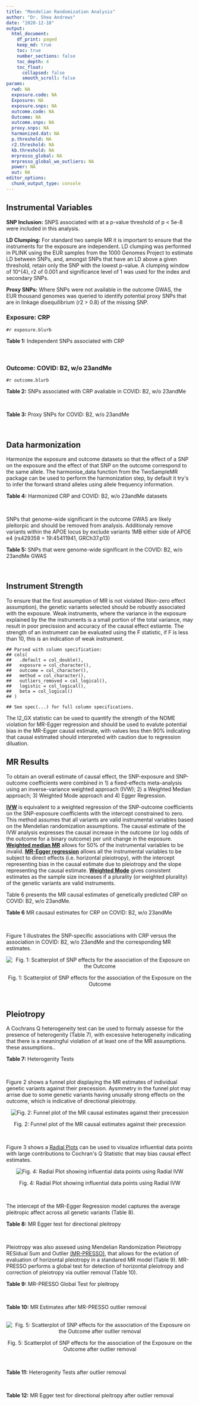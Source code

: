 ```yaml
---
title: "Mendelian Randomization Analysis"
author: "Dr. Shea Andrews"
date: "2020-12-18"
output:
  html_document:
    df_print: paged
    keep_md: true
    toc: true
    number_sections: false
    toc_depth: 4
    toc_float:
      collapsed: false
      smooth_scroll: false
params:
  rwd: NA
  exposure.code: NA
  Exposure: NA
  exposure.snps: NA
  outcome.code: NA
  Outcome: NA
  outcome.snps: NA
  proxy.snps: NA
  harmonized.dat: NA
  p.threshold: NA
  r2.threshold: NA
  kb.threshold: NA
  mrpresso_global: NA
  mrpresso_global_wo_outliers: NA
  power: NA
  out: NA
editor_options:
  chunk_output_type: console
---
```







## Instrumental Variables
**SNP Inclusion:** SNPS associated with at a p-value threshold of p < 5e-8 were included in this analysis.
<br>

**LD Clumping:** For standard two sample MR it is important to ensure that the instruments for the exposure are independent. LD clumping was performed in PLINK using the EUR samples from the 1000 Genomes Project to estimate LD between SNPs, and, amongst SNPs that have an LD above a given threshold, retain only the SNP with the lowest p-value. A clumping window of 10^{4}, r2 of 0.001 and significance level of 1 was used for the index and secondary SNPs.
<br>

**Proxy SNPs:** Where SNPs were not available in the outcome GWAS, the EUR thousand genomes was queried to identify potential proxy SNPs that are in linkage disequilibrium (r2 > 0.8) of the missing SNP.
<br>

### Exposure: CRP
`#r exposure.blurb`
<br>

**Table 1:** Independent SNPs associated with CRP
<div data-pagedtable="false">
  <script data-pagedtable-source type="application/json">
{"columns":[{"label":["SNP"],"name":[1],"type":["chr"],"align":["left"]},{"label":["CHROM"],"name":[2],"type":["dbl"],"align":["right"]},{"label":["POS"],"name":[3],"type":["dbl"],"align":["right"]},{"label":["REF"],"name":[4],"type":["chr"],"align":["left"]},{"label":["ALT"],"name":[5],"type":["chr"],"align":["left"]},{"label":["AF"],"name":[6],"type":["dbl"],"align":["right"]},{"label":["BETA"],"name":[7],"type":["dbl"],"align":["right"]},{"label":["SE"],"name":[8],"type":["dbl"],"align":["right"]},{"label":["Z"],"name":[9],"type":["dbl"],"align":["right"]},{"label":["P"],"name":[10],"type":["dbl"],"align":["right"]},{"label":["N"],"name":[11],"type":["dbl"],"align":["right"]},{"label":["TRAIT"],"name":[12],"type":["chr"],"align":["left"]}],"data":[{"1":"rs75460349","2":"1","3":"27180088","4":"A","5":"C","6":"0.0261343","7":"-0.0865","8":"0.0139","9":"-6.223020","10":"4.876703e-10","11":"204402","12":"crp"},{"1":"rs4660293","2":"1","3":"40028180","4":"A","5":"G","6":"0.2534420","7":"0.0375","8":"0.0049","9":"7.653060","10":"1.962504e-14","11":"204402","12":"crp"},{"1":"rs13375019","2":"1","3":"66123136","4":"G","5":"C","6":"0.4093060","7":"-0.1037","8":"0.0042","9":"-24.690476","10":"1.353580e-134","11":"204402","12":"crp"},{"1":"rs469773","2":"1","3":"91530259","4":"C","5":"T","6":"0.1543770","7":"-0.0339","8":"0.0051","9":"-6.647059","10":"2.990076e-11","11":"204402","12":"crp"},{"1":"rs2228145","2":"1","3":"154426970","4":"A","5":"C","6":"0.3575370","7":"-0.0899","8":"0.0042","9":"-21.404800","10":"1.206354e-101","11":"204402","12":"crp"},{"1":"rs144970957","2":"1","3":"159514964","4":"T","5":"C","6":"0.0457184","7":"-0.1609","8":"0.0146","9":"-11.020500","10":"3.042016e-28","11":"204402","12":"crp"},{"1":"rs148692790","2":"1","3":"159574640","4":"C","5":"T","6":"0.0266594","7":"0.1346","8":"0.0169","9":"7.964497","10":"1.658972e-15","11":"204402","12":"crp"},{"1":"rs139779660","2":"1","3":"159579230","4":"C","5":"T","6":"0.0115370","7":"0.1275","8":"0.0140","9":"9.107143","10":"8.457998e-20","11":"204402","12":"crp"},{"1":"rs2592887","2":"1","3":"159652939","4":"C","5":"T","6":"0.4187020","7":"-0.1578","8":"0.0042","9":"-37.571429","10":"0.000000e+00","11":"204402","12":"crp"},{"1":"rs67090117","2":"1","3":"247602308","4":"T","5":"G","6":"0.6217170","7":"0.0427","8":"0.0042","9":"10.166700","10":"2.793037e-24","11":"204402","12":"crp"},{"1":"rs62105327","2":"2","3":"639060","4":"T","5":"A","6":"0.8291700","7":"0.0320","8":"0.0054","9":"5.925926","10":"3.105426e-09","11":"204402","12":"crp"},{"1":"rs1260326","2":"2","3":"27730940","4":"T","5":"C","6":"0.6136610","7":"-0.0692","8":"0.0042","9":"-16.476200","10":"5.440692e-61","11":"204402","12":"crp"},{"1":"rs1115282","2":"2","3":"102890970","4":"T","5":"C","6":"0.5109330","7":"-0.0245","8":"0.0041","9":"-5.975610","10":"2.292311e-09","11":"204402","12":"crp"},{"1":"rs6734238","2":"2","3":"113841030","4":"A","5":"G","6":"0.3210010","7":"0.0457","8":"0.0041","9":"11.146300","10":"7.461138e-29","11":"204402","12":"crp"},{"1":"rs10049413","2":"3","3":"49892896","4":"A","5":"G","6":"0.3288520","7":"0.0282","8":"0.0045","9":"6.266670","10":"3.688586e-10","11":"204402","12":"crp"},{"1":"rs7356034","2":"3","3":"170732599","4":"G","5":"A","6":"0.2784630","7":"0.0268","8":"0.0045","9":"5.955556","10":"2.591898e-09","11":"204402","12":"crp"},{"1":"rs34471628","2":"5","3":"172196752","4":"A","5":"G","6":"0.0240942","7":"0.0774","8":"0.0117","9":"6.615380","10":"3.705869e-11","11":"204402","12":"crp"},{"1":"rs3763312","2":"6","3":"32376348","4":"G","5":"A","6":"0.1771850","7":"0.0386","8":"0.0066","9":"5.848485","10":"4.960708e-09","11":"204402","12":"crp"},{"1":"rs1490384","2":"6","3":"126851160","4":"C","5":"T","6":"0.4587440","7":"-0.0260","8":"0.0041","9":"-6.341463","10":"2.275928e-10","11":"204402","12":"crp"},{"1":"rs13241897","2":"7","3":"22745351","4":"A","5":"G","6":"0.4708140","7":"-0.0312","8":"0.0042","9":"-7.428570","10":"1.097768e-13","11":"204402","12":"crp"},{"1":"rs12673996","2":"7","3":"22833400","4":"C","5":"T","6":"0.2511770","7":"-0.0284","8":"0.0050","9":"-5.680000","10":"1.346947e-08","11":"204402","12":"crp"},{"1":"rs7797566","2":"7","3":"72896395","4":"A","5":"C","6":"0.1324860","7":"-0.0499","8":"0.0064","9":"-7.796880","10":"6.345904e-15","11":"204402","12":"crp"},{"1":"rs7012637","2":"8","3":"9173209","4":"G","5":"A","6":"0.4572100","7":"0.0542","8":"0.0043","9":"12.604651","10":"1.990513e-36","11":"204402","12":"crp"},{"1":"rs6987444","2":"8","3":"117076315","4":"G","5":"A","6":"0.6202620","7":"0.0343","8":"0.0042","9":"8.166667","10":"3.170273e-16","11":"204402","12":"crp"},{"1":"rs10956251","2":"8","3":"126513330","4":"C","5":"T","6":"0.1465770","7":"0.0382","8":"0.0064","9":"5.968750","10":"2.390781e-09","11":"204402","12":"crp"},{"1":"rs505922","2":"9","3":"136149229","4":"T","5":"C","6":"0.4012730","7":"0.0263","8":"0.0043","9":"6.116280","10":"9.578553e-10","11":"204402","12":"crp"},{"1":"rs10832027","2":"11","3":"13357183","4":"G","5":"A","6":"0.6097210","7":"0.0273","8":"0.0043","9":"6.348837","10":"2.169485e-10","11":"204402","12":"crp"},{"1":"rs4752829","2":"11","3":"47396654","4":"G","5":"A","6":"0.2721820","7":"-0.0264","8":"0.0046","9":"-5.739130","10":"9.516391e-09","11":"204402","12":"crp"},{"1":"rs1582763","2":"11","3":"60021948","4":"G","5":"A","6":"0.3276300","7":"-0.0264","8":"0.0043","9":"-6.139535","10":"8.276345e-10","11":"204402","12":"crp"},{"1":"rs12813389","2":"12","3":"95913562","4":"A","5":"T","6":"0.5117350","7":"0.0329","8":"0.0041","9":"8.024390","10":"1.020315e-15","11":"204402","12":"crp"},{"1":"rs7135240","2":"12","3":"103535020","4":"G","5":"A","6":"0.5102260","7":"-0.0253","8":"0.0041","9":"-6.170732","10":"6.797468e-10","11":"204402","12":"crp"},{"1":"rs2393794","2":"12","3":"121378976","4":"T","5":"C","6":"0.1782090","7":"0.0339","8":"0.0057","9":"5.947370","10":"2.724876e-09","11":"204402","12":"crp"},{"1":"rs7979478","2":"12","3":"121420263","4":"A","5":"G","6":"0.6017260","7":"0.1478","8":"0.0042","9":"35.190500","10":"2.796532e-271","11":"204402","12":"crp"},{"1":"rs2239222","2":"14","3":"73011885","4":"A","5":"G","6":"0.3782210","7":"0.0379","8":"0.0044","9":"8.613640","10":"7.077895e-18","11":"204402","12":"crp"},{"1":"rs112635299","2":"14","3":"94838142","4":"G","5":"T","6":"0.0163517","7":"-0.1066","8":"0.0168","9":"-6.345238","10":"2.220817e-10","11":"204402","12":"crp"},{"1":"rs1189402","2":"15","3":"53728154","4":"A","5":"G","6":"0.3472780","7":"-0.0250","8":"0.0042","9":"-5.952380","10":"2.642694e-09","11":"204402","12":"crp"},{"1":"rs340005","2":"15","3":"60878030","4":"G","5":"A","6":"0.6597020","7":"0.0363","8":"0.0043","9":"8.441860","10":"3.123261e-17","11":"204402","12":"crp"},{"1":"rs116971887","2":"16","3":"51170026","4":"G","5":"T","6":"0.0297533","7":"-0.1128","8":"0.0122","9":"-9.245902","10":"2.332656e-20","11":"204402","12":"crp"},{"1":"rs2110840","2":"16","3":"51410819","4":"C","5":"A","6":"0.1966620","7":"-0.0586","8":"0.0075","9":"-7.813333","10":"5.569505e-15","11":"204402","12":"crp"},{"1":"rs8047395","2":"16","3":"53798523","4":"G","5":"A","6":"0.5509680","7":"0.0258","8":"0.0042","9":"6.142857","10":"8.105017e-10","11":"204402","12":"crp"},{"1":"rs1292056","2":"17","3":"57959047","4":"C","5":"T","6":"0.4335060","7":"-0.0229","8":"0.0042","9":"-5.452381","10":"4.969984e-08","11":"204402","12":"crp"},{"1":"rs2384955","2":"17","3":"72695167","4":"T","5":"C","6":"0.8041580","7":"0.0384","8":"0.0059","9":"6.508470","10":"7.591775e-11","11":"204402","12":"crp"},{"1":"rs2542160","2":"18","3":"12789246","4":"G","5":"C","6":"0.3637020","7":"0.0264","8":"0.0044","9":"6.000000","10":"1.973175e-09","11":"204402","12":"crp"},{"1":"rs2972558","2":"19","3":"45356141","4":"C","5":"T","6":"0.6940570","7":"-0.0392","8":"0.0050","9":"-7.840000","10":"4.505464e-15","11":"204402","12":"crp"},{"1":"rs429358","2":"19","3":"45411941","4":"T","5":"C","6":"0.1318100","7":"-0.2467","8":"0.0064","9":"-38.546900","10":"0.000000e+00","11":"204402","12":"crp"},{"1":"rs1800961","2":"20","3":"43042364","4":"C","5":"T","6":"0.0270712","7":"-0.0990","8":"0.0125","9":"-7.920000","10":"2.375106e-15","11":"204402","12":"crp"},{"1":"rs4817984","2":"21","3":"40465066","4":"C","5":"A","6":"0.2919560","7":"-0.0391","8":"0.0047","9":"-8.319149","10":"8.859716e-17","11":"204402","12":"crp"},{"1":"rs4821816","2":"22","3":"39113134","4":"G","5":"A","6":"0.3241180","7":"-0.0276","8":"0.0044","9":"-6.272727","10":"3.547780e-10","11":"204402","12":"crp"}],"options":{"columns":{"min":{},"max":[10]},"rows":{"min":[10],"max":[10]},"pages":{}}}
  </script>
</div>
<br>

### Outcome: COVID: B2, w/o 23andMe
`#r outcome.blurb`
<br>

**Table 2:** SNPs associated with CRP avaliable in COVID: B2, w/o 23andMe
<div data-pagedtable="false">
  <script data-pagedtable-source type="application/json">
{"columns":[{"label":["SNP"],"name":[1],"type":["chr"],"align":["left"]},{"label":["CHROM"],"name":[2],"type":["dbl"],"align":["right"]},{"label":["POS"],"name":[3],"type":["dbl"],"align":["right"]},{"label":["REF"],"name":[4],"type":["chr"],"align":["left"]},{"label":["ALT"],"name":[5],"type":["chr"],"align":["left"]},{"label":["AF"],"name":[6],"type":["dbl"],"align":["right"]},{"label":["BETA"],"name":[7],"type":["dbl"],"align":["right"]},{"label":["SE"],"name":[8],"type":["dbl"],"align":["right"]},{"label":["Z"],"name":[9],"type":["dbl"],"align":["right"]},{"label":["P"],"name":[10],"type":["dbl"],"align":["right"]},{"label":["N"],"name":[11],"type":["dbl"],"align":["right"]},{"label":["TRAIT"],"name":[12],"type":["chr"],"align":["left"]}],"data":[{"1":"rs75460349","2":"1","3":"27180088","4":"A","5":"C","6":"0.03261","7":"0.1102400","8":"0.077131","9":"1.42925672","10":"1.529e-01","11":"633470","12":"COVID:_hospitalized_vs._population__eur_w/o_23andMe"},{"1":"rs4660293","2":"1","3":"40028180","4":"A","5":"G","6":"0.23210","7":"0.0721150","8":"0.026755","9":"2.69538404","10":"7.032e-03","11":"908494","12":"COVID:_hospitalized_vs._population__eur_w/o_23andMe"},{"1":"rs13375019","2":"1","3":"66123136","4":"G","5":"C","6":"0.40120","7":"0.0455010","8":"0.029506","9":"1.54209313","10":"1.230e-01","11":"895820","12":"COVID:_hospitalized_vs._population__eur_w/o_23andMe"},{"1":"rs469773","2":"1","3":"91530259","4":"C","5":"T","6":"0.21090","7":"-0.0682310","8":"0.029362","9":"-2.32378585","10":"2.014e-02","11":"907881","12":"COVID:_hospitalized_vs._population__eur_w/o_23andMe"},{"1":"rs2228145","2":"1","3":"154426970","4":"A","5":"C","6":"0.36850","7":"-0.0687340","8":"0.023769","9":"-2.89174976","10":"3.831e-03","11":"634083","12":"COVID:_hospitalized_vs._population__eur_w/o_23andMe"},{"1":"rs144970957","2":"1","3":"159514964","4":"T","5":"C","6":"0.02748","7":"0.0537310","8":"0.097754","9":"0.54965526","10":"5.826e-01","11":"897825","12":"COVID:_hospitalized_vs._population__eur_w/o_23andMe"},{"1":"rs148692790","2":"1","3":"159574640","4":"C","5":"T","6":"0.02969","7":"0.0743460","8":"0.092328","9":"0.80523785","10":"4.207e-01","11":"895820","12":"COVID:_hospitalized_vs._population__eur_w/o_23andMe"},{"1":"rs139779660","2":"1","3":"159579230","4":"C","5":"T","6":"0.02691","7":"0.0197780","8":"0.100760","9":"0.19628821","10":"8.444e-01","11":"895207","12":"COVID:_hospitalized_vs._population__eur_w/o_23andMe"},{"1":"rs2592887","2":"1","3":"159652939","4":"C","5":"T","6":"0.40350","7":"0.0168240","8":"0.030101","9":"0.55891831","10":"5.762e-01","11":"895822","12":"COVID:_hospitalized_vs._population__eur_w/o_23andMe"},{"1":"rs67090117","2":"1","3":"247602308","4":"T","5":"G","6":"0.52380","7":"0.0024858","8":"0.033770","9":"0.07360971","10":"9.413e-01","11":"653880","12":"COVID:_hospitalized_vs._population__eur_w/o_23andMe"},{"1":"rs62105327","2":"2","3":"639060","4":"T","5":"A","6":"0.83180","7":"-0.0321330","8":"0.037676","9":"-0.85287716","10":"3.937e-01","11":"895820","12":"COVID:_hospitalized_vs._population__eur_w/o_23andMe"},{"1":"rs1260326","2":"2","3":"27730940","4":"T","5":"C","6":"0.63210","7":"0.0202460","8":"0.023473","9":"0.86252290","10":"3.884e-01","11":"907881","12":"COVID:_hospitalized_vs._population__eur_w/o_23andMe"},{"1":"rs1115282","2":"2","3":"102890970","4":"T","5":"C","6":"0.47360","7":"-0.0077915","8":"0.029868","9":"-0.26086447","10":"7.942e-01","11":"895209","12":"COVID:_hospitalized_vs._population__eur_w/o_23andMe"},{"1":"rs6734238","2":"2","3":"113841030","4":"A","5":"G","6":"0.39490","7":"0.0165120","8":"0.023340","9":"0.70745501","10":"4.793e-01","11":"908494","12":"COVID:_hospitalized_vs._population__eur_w/o_23andMe"},{"1":"rs10049413","2":"3","3":"49892896","4":"A","5":"G","6":"0.32750","7":"-0.0261740","8":"0.031230","9":"-0.83810439","10":"4.020e-01","11":"385316","12":"COVID:_hospitalized_vs._population__eur_w/o_23andMe"},{"1":"rs7356034","2":"3","3":"170732599","4":"G","5":"A","6":"0.27180","7":"0.0192460","8":"0.025106","9":"0.76658966","10":"4.433e-01","11":"908494","12":"COVID:_hospitalized_vs._population__eur_w/o_23andMe"},{"1":"rs34471628","2":"5","3":"172196752","4":"A","5":"G","6":"0.04298","7":"0.0099318","8":"0.062510","9":"0.15888338","10":"8.738e-01","11":"908494","12":"COVID:_hospitalized_vs._population__eur_w/o_23andMe"},{"1":"rs3763312","2":"6","3":"32376348","4":"G","5":"A","6":"0.21230","7":"0.0171460","8":"0.028739","9":"0.59661088","10":"5.508e-01","11":"908494","12":"COVID:_hospitalized_vs._population__eur_w/o_23andMe"},{"1":"rs1490384","2":"6","3":"126851160","4":"C","5":"T","6":"0.49250","7":"-0.0110960","8":"0.023048","9":"-0.48143006","10":"6.302e-01","11":"908494","12":"COVID:_hospitalized_vs._population__eur_w/o_23andMe"},{"1":"rs13241897","2":"7","3":"22745351","4":"A","5":"G","6":"0.48230","7":"0.0372380","8":"0.027717","9":"1.34350759","10":"1.791e-01","11":"898438","12":"COVID:_hospitalized_vs._population__eur_w/o_23andMe"},{"1":"rs12673996","2":"7","3":"22833400","4":"C","5":"T","6":"0.22760","7":"0.0248210","8":"0.032809","9":"0.75653022","10":"4.493e-01","11":"898438","12":"COVID:_hospitalized_vs._population__eur_w/o_23andMe"},{"1":"rs7797566","2":"7","3":"72896395","4":"A","5":"C","6":"0.12250","7":"-0.0539510","8":"0.043331","9":"-1.24509012","10":"2.131e-01","11":"898438","12":"COVID:_hospitalized_vs._population__eur_w/o_23andMe"},{"1":"rs7012637","2":"8","3":"9173209","4":"G","5":"A","6":"0.47400","7":"0.0605760","8":"0.029696","9":"2.03987069","10":"4.136e-02","11":"895822","12":"COVID:_hospitalized_vs._population__eur_w/o_23andMe"},{"1":"rs6987444","2":"8","3":"117076315","4":"G","5":"A","6":"0.60820","7":"0.0028896","8":"0.024694","9":"0.11701628","10":"9.068e-01","11":"908494","12":"COVID:_hospitalized_vs._population__eur_w/o_23andMe"},{"1":"rs10956251","2":"8","3":"126513330","4":"C","5":"T","6":"0.15050","7":"0.0062526","8":"0.043425","9":"0.14398618","10":"8.855e-01","11":"895822","12":"COVID:_hospitalized_vs._population__eur_w/o_23andMe"},{"1":"rs505922","2":"9","3":"136149229","4":"T","5":"C","6":"0.33330","7":"0.1395800","8":"0.024085","9":"5.79531000","10":"6.821e-09","11":"908494","12":"COVID:_hospitalized_vs._population__eur_w/o_23andMe"},{"1":"rs10832027","2":"11","3":"13357183","4":"G","5":"A","6":"0.65520","7":"-0.0124760","8":"0.024935","9":"-0.50034089","10":"6.168e-01","11":"908494","12":"COVID:_hospitalized_vs._population__eur_w/o_23andMe"},{"1":"rs4752829","2":"11","3":"47396654","4":"G","5":"A","6":"0.31770","7":"0.0065775","8":"0.025861","9":"0.25434051","10":"7.992e-01","11":"908494","12":"COVID:_hospitalized_vs._population__eur_w/o_23andMe"},{"1":"rs1582763","2":"11","3":"60021948","4":"G","5":"A","6":"0.36780","7":"0.0373630","8":"0.023784","9":"1.57093004","10":"1.162e-01","11":"908494","12":"COVID:_hospitalized_vs._population__eur_w/o_23andMe"},{"1":"rs12813389","2":"12","3":"95913562","4":"A","5":"T","6":"0.55510","7":"-0.0148660","8":"0.023377","9":"-0.63592420","10":"5.248e-01","11":"669783","12":"COVID:_hospitalized_vs._population__eur_w/o_23andMe"},{"1":"rs7135240","2":"12","3":"103535020","4":"G","5":"A","6":"0.53460","7":"0.0351220","8":"0.027995","9":"1.25458118","10":"2.096e-01","11":"624027","12":"COVID:_hospitalized_vs._population__eur_w/o_23andMe"},{"1":"rs2393794","2":"12","3":"121378976","4":"T","5":"C","6":"0.16790","7":"-0.0475940","8":"0.036148","9":"-1.31664269","10":"1.880e-01","11":"898438","12":"COVID:_hospitalized_vs._population__eur_w/o_23andMe"},{"1":"rs7979478","2":"12","3":"121420263","4":"A","5":"G","6":"0.59970","7":"-0.0245510","8":"0.028338","9":"-0.86636319","10":"3.863e-01","11":"624027","12":"COVID:_hospitalized_vs._population__eur_w/o_23andMe"},{"1":"rs2239222","2":"14","3":"73011885","4":"A","5":"G","6":"0.35020","7":"0.0204670","8":"0.030250","9":"0.67659504","10":"4.987e-01","11":"895822","12":"COVID:_hospitalized_vs._population__eur_w/o_23andMe"},{"1":"rs112635299","2":"14","3":"94838142","4":"G","5":"T","6":"0.01799","7":"-0.1119200","8":"0.096695","9":"-1.15745385","10":"2.471e-01","11":"904066","12":"COVID:_hospitalized_vs._population__eur_w/o_23andMe"},{"1":"rs1189402","2":"15","3":"53728154","4":"A","5":"G","6":"0.39710","7":"-0.0402780","8":"0.030108","9":"-1.33778398","10":"1.810e-01","11":"895822","12":"COVID:_hospitalized_vs._population__eur_w/o_23andMe"},{"1":"rs340005","2":"15","3":"60878030","4":"G","5":"A","6":"0.65910","7":"0.0161430","8":"0.024856","9":"0.64946089","10":"5.160e-01","11":"905878","12":"COVID:_hospitalized_vs._population__eur_w/o_23andMe"},{"1":"rs116971887","2":"16","3":"51170026","4":"G","5":"T","6":"0.04590","7":"-0.0329250","8":"0.062955","9":"-0.52299261","10":"6.010e-01","11":"898438","12":"COVID:_hospitalized_vs._population__eur_w/o_23andMe"},{"1":"rs2110840","2":"16","3":"51410819","4":"C","5":"A","6":"0.20300","7":"0.0056121","8":"0.044600","9":"0.12583184","10":"8.999e-01","11":"895209","12":"COVID:_hospitalized_vs._population__eur_w/o_23andMe"},{"1":"rs8047395","2":"16","3":"53798523","4":"G","5":"A","6":"0.50410","7":"0.0067953","8":"0.023136","9":"0.29371110","10":"7.690e-01","11":"908494","12":"COVID:_hospitalized_vs._population__eur_w/o_23andMe"},{"1":"rs1292056","2":"17","3":"57959047","4":"C","5":"T","6":"0.43580","7":"-0.0093122","8":"0.029557","9":"-0.31505904","10":"7.527e-01","11":"621409","12":"COVID:_hospitalized_vs._population__eur_w/o_23andMe"},{"1":"rs2384955","2":"17","3":"72695167","4":"T","5":"C","6":"0.81610","7":"0.0190210","8":"0.039428","9":"0.48242366","10":"6.295e-01","11":"898438","12":"COVID:_hospitalized_vs._population__eur_w/o_23andMe"},{"1":"rs2542160","2":"18","3":"12789246","4":"G","5":"C","6":"0.36670","7":"0.0307500","8":"0.023973","9":"1.28269303","10":"1.996e-01","11":"908494","12":"COVID:_hospitalized_vs._population__eur_w/o_23andMe"},{"1":"rs2972558","2":"19","3":"45356141","4":"C","5":"T","6":"0.69840","7":"0.0307580","8":"0.032349","9":"0.95081765","10":"3.417e-01","11":"895822","12":"COVID:_hospitalized_vs._population__eur_w/o_23andMe"},{"1":"rs429358","2":"19","3":"45411941","4":"T","5":"C","6":"0.16760","7":"0.0453620","8":"0.034272","9":"1.32358777","10":"1.856e-01","11":"634083","12":"COVID:_hospitalized_vs._population__eur_w/o_23andMe"},{"1":"rs1800961","2":"20","3":"43042364","4":"C","5":"T","6":"0.04259","7":"-0.0642990","8":"0.068816","9":"-0.93436120","10":"3.501e-01","11":"908494","12":"COVID:_hospitalized_vs._population__eur_w/o_23andMe"},{"1":"rs4817984","2":"21","3":"40465066","4":"C","5":"A","6":"0.27710","7":"-0.0181690","8":"0.031080","9":"-0.58458816","10":"5.588e-01","11":"624027","12":"COVID:_hospitalized_vs._population__eur_w/o_23andMe"},{"1":"rs4821816","2":"22","3":"39113134","4":"G","5":"A","6":"0.31530","7":"-0.0820390","8":"0.030348","9":"-2.70327534","10":"6.866e-03","11":"898438","12":"COVID:_hospitalized_vs._population__eur_w/o_23andMe"}],"options":{"columns":{"min":{},"max":[10]},"rows":{"min":[10],"max":[10]},"pages":{}}}
  </script>
</div>
<br>

**Table 3:** Proxy SNPs for COVID: B2, w/o 23andMe
<div data-pagedtable="false">
  <script data-pagedtable-source type="application/json">
{"columns":[{"label":["proxy.outcome"],"name":[1],"type":["lgl"],"align":["right"]},{"label":["target_snp"],"name":[2],"type":["lgl"],"align":["right"]},{"label":["proxy_snp"],"name":[3],"type":["lgl"],"align":["right"]},{"label":["ld.r2"],"name":[4],"type":["lgl"],"align":["right"]},{"label":["Dprime"],"name":[5],"type":["lgl"],"align":["right"]},{"label":["ref.proxy"],"name":[6],"type":["lgl"],"align":["right"]},{"label":["alt.proxy"],"name":[7],"type":["lgl"],"align":["right"]},{"label":["CHROM"],"name":[8],"type":["lgl"],"align":["right"]},{"label":["POS"],"name":[9],"type":["lgl"],"align":["right"]},{"label":["ALT.proxy"],"name":[10],"type":["lgl"],"align":["right"]},{"label":["REF.proxy"],"name":[11],"type":["lgl"],"align":["right"]},{"label":["AF"],"name":[12],"type":["lgl"],"align":["right"]},{"label":["BETA"],"name":[13],"type":["lgl"],"align":["right"]},{"label":["SE"],"name":[14],"type":["lgl"],"align":["right"]},{"label":["P"],"name":[15],"type":["lgl"],"align":["right"]},{"label":["N"],"name":[16],"type":["lgl"],"align":["right"]},{"label":["ref"],"name":[17],"type":["lgl"],"align":["right"]},{"label":["alt"],"name":[18],"type":["lgl"],"align":["right"]},{"label":["ALT"],"name":[19],"type":["lgl"],"align":["right"]},{"label":["REF"],"name":[20],"type":["lgl"],"align":["right"]},{"label":["PHASE"],"name":[21],"type":["lgl"],"align":["right"]}],"data":[{"1":"NA","2":"NA","3":"NA","4":"NA","5":"NA","6":"NA","7":"NA","8":"NA","9":"NA","10":"NA","11":"NA","12":"NA","13":"NA","14":"NA","15":"NA","16":"NA","17":"NA","18":"NA","19":"NA","20":"NA","21":"NA"}],"options":{"columns":{"min":{},"max":[10]},"rows":{"min":[10],"max":[10]},"pages":{}}}
  </script>
</div>
<br>

## Data harmonization
Harmonize the exposure and outcome datasets so that the effect of a SNP on the exposure and the effect of that SNP on the outcome correspond to the same allele. The harmonise_data function from the TwoSampleMR package can be used to perform the harmonization step, by default it try's to infer the forward strand alleles using allele frequency information.
<br>

**Table 4:** Harmonized CRP and COVID: B2, w/o 23andMe datasets
<div data-pagedtable="false">
  <script data-pagedtable-source type="application/json">
{"columns":[{"label":["SNP"],"name":[1],"type":["chr"],"align":["left"]},{"label":["effect_allele.exposure"],"name":[2],"type":["chr"],"align":["left"]},{"label":["other_allele.exposure"],"name":[3],"type":["chr"],"align":["left"]},{"label":["effect_allele.outcome"],"name":[4],"type":["chr"],"align":["left"]},{"label":["other_allele.outcome"],"name":[5],"type":["chr"],"align":["left"]},{"label":["beta.exposure"],"name":[6],"type":["dbl"],"align":["right"]},{"label":["beta.outcome"],"name":[7],"type":["dbl"],"align":["right"]},{"label":["eaf.exposure"],"name":[8],"type":["dbl"],"align":["right"]},{"label":["eaf.outcome"],"name":[9],"type":["dbl"],"align":["right"]},{"label":["remove"],"name":[10],"type":["lgl"],"align":["right"]},{"label":["palindromic"],"name":[11],"type":["lgl"],"align":["right"]},{"label":["ambiguous"],"name":[12],"type":["lgl"],"align":["right"]},{"label":["id.outcome"],"name":[13],"type":["chr"],"align":["left"]},{"label":["chr.outcome"],"name":[14],"type":["dbl"],"align":["right"]},{"label":["pos.outcome"],"name":[15],"type":["dbl"],"align":["right"]},{"label":["se.outcome"],"name":[16],"type":["dbl"],"align":["right"]},{"label":["z.outcome"],"name":[17],"type":["dbl"],"align":["right"]},{"label":["pval.outcome"],"name":[18],"type":["dbl"],"align":["right"]},{"label":["samplesize.outcome"],"name":[19],"type":["dbl"],"align":["right"]},{"label":["outcome"],"name":[20],"type":["chr"],"align":["left"]},{"label":["mr_keep.outcome"],"name":[21],"type":["lgl"],"align":["right"]},{"label":["pval_origin.outcome"],"name":[22],"type":["chr"],"align":["left"]},{"label":["chr.exposure"],"name":[23],"type":["dbl"],"align":["right"]},{"label":["pos.exposure"],"name":[24],"type":["dbl"],"align":["right"]},{"label":["se.exposure"],"name":[25],"type":["dbl"],"align":["right"]},{"label":["z.exposure"],"name":[26],"type":["dbl"],"align":["right"]},{"label":["pval.exposure"],"name":[27],"type":["dbl"],"align":["right"]},{"label":["samplesize.exposure"],"name":[28],"type":["dbl"],"align":["right"]},{"label":["exposure"],"name":[29],"type":["chr"],"align":["left"]},{"label":["mr_keep.exposure"],"name":[30],"type":["lgl"],"align":["right"]},{"label":["pval_origin.exposure"],"name":[31],"type":["chr"],"align":["left"]},{"label":["id.exposure"],"name":[32],"type":["chr"],"align":["left"]},{"label":["action"],"name":[33],"type":["dbl"],"align":["right"]},{"label":["mr_keep"],"name":[34],"type":["lgl"],"align":["right"]},{"label":["pt"],"name":[35],"type":["dbl"],"align":["right"]},{"label":["pleitropy_keep"],"name":[36],"type":["lgl"],"align":["right"]},{"label":["mrpresso_RSSobs"],"name":[37],"type":["dbl"],"align":["right"]},{"label":["mrpresso_pval"],"name":[38],"type":["chr"],"align":["left"]},{"label":["mrpresso_keep"],"name":[39],"type":["lgl"],"align":["right"]}],"data":[{"1":"rs10049413","2":"G","3":"A","4":"G","5":"A","6":"0.0282","7":"-0.0261740","8":"0.3288520","9":"0.32750","10":"FALSE","11":"FALSE","12":"FALSE","13":"EXAlrF","14":"3","15":"49892896","16":"0.031230","17":"-0.83810439","18":"4.020e-01","19":"385316","20":"covidhgi2020anaB2v4eur","21":"TRUE","22":"reported","23":"3","24":"49892896","25":"0.0045","26":"6.266670","27":"3.688586e-10","28":"204402","29":"Ligthart2018crp","30":"TRUE","31":"reported","32":"pnzqhT","33":"2","34":"TRUE","35":"5e-08","36":"TRUE","37":"7.616567e-04","38":"1","39":"TRUE"},{"1":"rs10832027","2":"A","3":"G","4":"A","5":"G","6":"0.0273","7":"-0.0124760","8":"0.6097210","9":"0.65520","10":"FALSE","11":"FALSE","12":"FALSE","13":"EXAlrF","14":"11","15":"13357183","16":"0.024935","17":"-0.50034089","18":"6.168e-01","19":"908494","20":"covidhgi2020anaB2v4eur","21":"TRUE","22":"reported","23":"11","24":"13357183","25":"0.0043","26":"6.348837","27":"2.169485e-10","28":"204402","29":"Ligthart2018crp","30":"TRUE","31":"reported","32":"pnzqhT","33":"2","34":"TRUE","35":"5e-08","36":"TRUE","37":"1.912400e-04","38":"1","39":"TRUE"},{"1":"rs10956251","2":"T","3":"C","4":"T","5":"C","6":"0.0382","7":"0.0062526","8":"0.1465770","9":"0.15050","10":"FALSE","11":"FALSE","12":"FALSE","13":"EXAlrF","14":"8","15":"126513330","16":"0.043425","17":"0.14398618","18":"8.855e-01","19":"895822","20":"covidhgi2020anaB2v4eur","21":"TRUE","22":"reported","23":"8","24":"126513330","25":"0.0064","26":"5.968750","27":"2.390781e-09","28":"204402","29":"Ligthart2018crp","30":"TRUE","31":"reported","32":"pnzqhT","33":"2","34":"TRUE","35":"5e-08","36":"TRUE","37":"2.017071e-05","38":"1","39":"TRUE"},{"1":"rs1115282","2":"C","3":"T","4":"C","5":"T","6":"-0.0245","7":"-0.0077915","8":"0.5109330","9":"0.47360","10":"FALSE","11":"FALSE","12":"FALSE","13":"EXAlrF","14":"2","15":"102890970","16":"0.029868","17":"-0.26086447","18":"7.942e-01","19":"895209","20":"covidhgi2020anaB2v4eur","21":"TRUE","22":"reported","23":"2","24":"102890970","25":"0.0041","26":"-5.975610","27":"2.292311e-09","28":"204402","29":"Ligthart2018crp","30":"TRUE","31":"reported","32":"pnzqhT","33":"2","34":"TRUE","35":"5e-08","36":"TRUE","37":"4.452841e-05","38":"1","39":"TRUE"},{"1":"rs112635299","2":"T","3":"G","4":"T","5":"G","6":"-0.1066","7":"-0.1119200","8":"0.0163517","9":"0.01799","10":"FALSE","11":"FALSE","12":"FALSE","13":"EXAlrF","14":"14","15":"94838142","16":"0.096695","17":"-1.15745385","18":"2.471e-01","19":"904066","20":"covidhgi2020anaB2v4eur","21":"TRUE","22":"reported","23":"14","24":"94838142","25":"0.0168","26":"-6.345238","27":"2.220817e-10","28":"204402","29":"Ligthart2018crp","30":"TRUE","31":"reported","32":"pnzqhT","33":"2","34":"TRUE","35":"5e-08","36":"TRUE","37":"1.157833e-02","38":"1","39":"TRUE"},{"1":"rs116971887","2":"T","3":"G","4":"T","5":"G","6":"-0.1128","7":"-0.0329250","8":"0.0297533","9":"0.04590","10":"FALSE","11":"FALSE","12":"FALSE","13":"EXAlrF","14":"16","15":"51170026","16":"0.062955","17":"-0.52299261","18":"6.010e-01","19":"898438","20":"covidhgi2020anaB2v4eur","21":"TRUE","22":"reported","23":"16","24":"51170026","25":"0.0122","26":"-9.245902","27":"2.332656e-20","28":"204402","29":"Ligthart2018crp","30":"TRUE","31":"reported","32":"pnzqhT","33":"2","34":"TRUE","35":"5e-08","36":"TRUE","37":"7.906736e-04","38":"1","39":"TRUE"},{"1":"rs1189402","2":"G","3":"A","4":"G","5":"A","6":"-0.0250","7":"-0.0402780","8":"0.3472780","9":"0.39710","10":"FALSE","11":"FALSE","12":"FALSE","13":"EXAlrF","14":"15","15":"53728154","16":"0.030108","17":"-1.33778398","18":"1.810e-01","19":"895822","20":"covidhgi2020anaB2v4eur","21":"TRUE","22":"reported","23":"15","24":"53728154","25":"0.0042","26":"-5.952380","27":"2.642694e-09","28":"204402","29":"Ligthart2018crp","30":"TRUE","31":"reported","32":"pnzqhT","33":"2","34":"TRUE","35":"5e-08","36":"TRUE","37":"1.540379e-03","38":"1","39":"TRUE"},{"1":"rs1260326","2":"C","3":"T","4":"C","5":"T","6":"-0.0692","7":"0.0202460","8":"0.6136610","9":"0.63210","10":"FALSE","11":"FALSE","12":"FALSE","13":"EXAlrF","14":"2","15":"27730940","16":"0.023473","17":"0.86252290","18":"3.884e-01","19":"907881","20":"covidhgi2020anaB2v4eur","21":"TRUE","22":"reported","23":"2","24":"27730940","25":"0.0042","26":"-16.476200","27":"5.440692e-61","28":"204402","29":"Ligthart2018crp","30":"TRUE","31":"reported","32":"pnzqhT","33":"2","34":"TRUE","35":"5e-08","36":"TRUE","37":"6.012554e-04","38":"1","39":"TRUE"},{"1":"rs12673996","2":"T","3":"C","4":"T","5":"C","6":"-0.0284","7":"0.0248210","8":"0.2511770","9":"0.22760","10":"FALSE","11":"FALSE","12":"FALSE","13":"EXAlrF","14":"7","15":"22833400","16":"0.032809","17":"0.75653022","18":"4.493e-01","19":"898438","20":"covidhgi2020anaB2v4eur","21":"TRUE","22":"reported","23":"7","24":"22833400","25":"0.0050","26":"-5.680000","27":"1.346947e-08","28":"204402","29":"Ligthart2018crp","30":"TRUE","31":"reported","32":"pnzqhT","33":"2","34":"TRUE","35":"5e-08","36":"TRUE","37":"6.885591e-04","38":"1","39":"TRUE"},{"1":"rs12813389","2":"T","3":"A","4":"T","5":"A","6":"0.0329","7":"-0.0148660","8":"0.5117350","9":"0.55510","10":"FALSE","11":"TRUE","12":"TRUE","13":"EXAlrF","14":"12","15":"95913562","16":"0.023377","17":"-0.63592420","18":"5.248e-01","19":"669783","20":"covidhgi2020anaB2v4eur","21":"TRUE","22":"reported","23":"12","24":"95913562","25":"0.0041","26":"8.024390","27":"1.020315e-15","28":"204402","29":"Ligthart2018crp","30":"TRUE","31":"reported","32":"pnzqhT","33":"2","34":"FALSE","35":"5e-08","36":"TRUE","37":"NA","38":"NA","39":"NA"},{"1":"rs1292056","2":"T","3":"C","4":"T","5":"C","6":"-0.0229","7":"-0.0093122","8":"0.4335060","9":"0.43580","10":"FALSE","11":"FALSE","12":"FALSE","13":"EXAlrF","14":"17","15":"57959047","16":"0.029557","17":"-0.31505904","18":"7.527e-01","19":"621409","20":"covidhgi2020anaB2v4eur","21":"TRUE","22":"reported","23":"17","24":"57959047","25":"0.0042","26":"-5.452381","27":"4.969984e-08","28":"204402","29":"Ligthart2018crp","30":"TRUE","31":"reported","32":"pnzqhT","33":"2","34":"TRUE","35":"5e-08","36":"TRUE","37":"6.840119e-05","38":"1","39":"TRUE"},{"1":"rs13241897","2":"G","3":"A","4":"G","5":"A","6":"-0.0312","7":"0.0372380","8":"0.4708140","9":"0.48230","10":"FALSE","11":"FALSE","12":"FALSE","13":"EXAlrF","14":"7","15":"22745351","16":"0.027717","17":"1.34350759","18":"1.791e-01","19":"898438","20":"covidhgi2020anaB2v4eur","21":"TRUE","22":"reported","23":"7","24":"22745351","25":"0.0042","26":"-7.428570","27":"1.097768e-13","28":"204402","29":"Ligthart2018crp","30":"TRUE","31":"reported","32":"pnzqhT","33":"2","34":"TRUE","35":"5e-08","36":"TRUE","37":"1.515882e-03","38":"1","39":"TRUE"},{"1":"rs13375019","2":"C","3":"G","4":"C","5":"G","6":"-0.1037","7":"0.0455010","8":"0.4093060","9":"0.40120","10":"FALSE","11":"TRUE","12":"FALSE","13":"EXAlrF","14":"1","15":"66123136","16":"0.029506","17":"1.54209313","18":"1.230e-01","19":"895820","20":"covidhgi2020anaB2v4eur","21":"TRUE","22":"reported","23":"1","24":"66123136","25":"0.0042","26":"-24.690476","27":"1.353580e-134","28":"204402","29":"Ligthart2018crp","30":"TRUE","31":"reported","32":"pnzqhT","33":"2","34":"TRUE","35":"5e-08","36":"TRUE","37":"2.872875e-03","38":"1","39":"TRUE"},{"1":"rs139779660","2":"T","3":"C","4":"T","5":"C","6":"0.1275","7":"0.0197780","8":"0.0115370","9":"0.02691","10":"FALSE","11":"FALSE","12":"FALSE","13":"EXAlrF","14":"1","15":"159579230","16":"0.100760","17":"0.19628821","18":"8.444e-01","19":"895207","20":"covidhgi2020anaB2v4eur","21":"TRUE","22":"reported","23":"1","24":"159579230","25":"0.0140","26":"9.107143","27":"8.457998e-20","28":"204402","29":"Ligthart2018crp","30":"TRUE","31":"reported","32":"pnzqhT","33":"2","34":"TRUE","35":"5e-08","36":"TRUE","37":"1.946573e-04","38":"1","39":"TRUE"},{"1":"rs144970957","2":"C","3":"T","4":"C","5":"T","6":"-0.1609","7":"0.0537310","8":"0.0457184","9":"0.02748","10":"FALSE","11":"FALSE","12":"FALSE","13":"EXAlrF","14":"1","15":"159514964","16":"0.097754","17":"0.54965526","18":"5.826e-01","19":"897825","20":"covidhgi2020anaB2v4eur","21":"TRUE","22":"reported","23":"1","24":"159514964","25":"0.0146","26":"-11.020500","27":"3.042016e-28","28":"204402","29":"Ligthart2018crp","30":"TRUE","31":"reported","32":"pnzqhT","33":"2","34":"TRUE","35":"5e-08","36":"TRUE","37":"3.850550e-03","38":"1","39":"TRUE"},{"1":"rs148692790","2":"T","3":"C","4":"T","5":"C","6":"0.1346","7":"0.0743460","8":"0.0266594","9":"0.02969","10":"FALSE","11":"FALSE","12":"FALSE","13":"EXAlrF","14":"1","15":"159574640","16":"0.092328","17":"0.80523785","18":"4.207e-01","19":"895820","20":"covidhgi2020anaB2v4eur","21":"TRUE","22":"reported","23":"1","24":"159574640","25":"0.0169","26":"7.964497","27":"1.658972e-15","28":"204402","29":"Ligthart2018crp","30":"TRUE","31":"reported","32":"pnzqhT","33":"2","34":"TRUE","35":"5e-08","36":"TRUE","37":"4.733614e-03","38":"1","39":"TRUE"},{"1":"rs1490384","2":"T","3":"C","4":"T","5":"C","6":"-0.0260","7":"-0.0110960","8":"0.4587440","9":"0.49250","10":"FALSE","11":"FALSE","12":"FALSE","13":"EXAlrF","14":"6","15":"126851160","16":"0.023048","17":"-0.48143006","18":"6.302e-01","19":"908494","20":"covidhgi2020anaB2v4eur","21":"TRUE","22":"reported","23":"6","24":"126851160","25":"0.0041","26":"-6.341463","27":"2.275928e-10","28":"204402","29":"Ligthart2018crp","30":"TRUE","31":"reported","32":"pnzqhT","33":"2","34":"TRUE","35":"5e-08","36":"TRUE","37":"9.896213e-05","38":"1","39":"TRUE"},{"1":"rs1582763","2":"A","3":"G","4":"A","5":"G","6":"-0.0264","7":"0.0373630","8":"0.3276300","9":"0.36780","10":"FALSE","11":"FALSE","12":"FALSE","13":"EXAlrF","14":"11","15":"60021948","16":"0.023784","17":"1.57093004","18":"1.162e-01","19":"908494","20":"covidhgi2020anaB2v4eur","21":"TRUE","22":"reported","23":"11","24":"60021948","25":"0.0043","26":"-6.139535","27":"8.276345e-10","28":"204402","29":"Ligthart2018crp","30":"TRUE","31":"reported","32":"pnzqhT","33":"2","34":"TRUE","35":"5e-08","36":"TRUE","37":"1.507650e-03","38":"1","39":"TRUE"},{"1":"rs1800961","2":"T","3":"C","4":"T","5":"C","6":"-0.0990","7":"-0.0642990","8":"0.0270712","9":"0.04259","10":"FALSE","11":"FALSE","12":"FALSE","13":"EXAlrF","14":"20","15":"43042364","16":"0.068816","17":"-0.93436120","18":"3.501e-01","19":"908494","20":"covidhgi2020anaB2v4eur","21":"TRUE","22":"reported","23":"20","24":"43042364","25":"0.0125","26":"-7.920000","27":"2.375106e-15","28":"204402","29":"Ligthart2018crp","30":"TRUE","31":"reported","32":"pnzqhT","33":"2","34":"TRUE","35":"5e-08","36":"TRUE","37":"3.636817e-03","38":"1","39":"TRUE"},{"1":"rs2110840","2":"A","3":"C","4":"A","5":"C","6":"-0.0586","7":"0.0056121","8":"0.1966620","9":"0.20300","10":"FALSE","11":"FALSE","12":"FALSE","13":"EXAlrF","14":"16","15":"51410819","16":"0.044600","17":"0.12583184","18":"8.999e-01","19":"895209","20":"covidhgi2020anaB2v4eur","21":"TRUE","22":"reported","23":"16","24":"51410819","25":"0.0075","26":"-7.813333","27":"5.569505e-15","28":"204402","29":"Ligthart2018crp","30":"TRUE","31":"reported","32":"pnzqhT","33":"2","34":"TRUE","35":"5e-08","36":"TRUE","37":"7.076564e-05","38":"1","39":"TRUE"},{"1":"rs2228145","2":"C","3":"A","4":"C","5":"A","6":"-0.0899","7":"-0.0687340","8":"0.3575370","9":"0.36850","10":"FALSE","11":"FALSE","12":"FALSE","13":"EXAlrF","14":"1","15":"154426970","16":"0.023769","17":"-2.89174976","18":"3.831e-03","19":"634083","20":"covidhgi2020anaB2v4eur","21":"TRUE","22":"reported","23":"1","24":"154426970","25":"0.0042","26":"-21.404800","27":"1.206354e-101","28":"204402","29":"Ligthart2018crp","30":"TRUE","31":"reported","32":"pnzqhT","33":"2","34":"TRUE","35":"5e-08","36":"TRUE","37":"4.824092e-03","38":"0.1598","39":"TRUE"},{"1":"rs2239222","2":"G","3":"A","4":"G","5":"A","6":"0.0379","7":"0.0204670","8":"0.3782210","9":"0.35020","10":"FALSE","11":"FALSE","12":"FALSE","13":"EXAlrF","14":"14","15":"73011885","16":"0.030250","17":"0.67659504","18":"4.987e-01","19":"895822","20":"covidhgi2020anaB2v4eur","21":"TRUE","22":"reported","23":"14","24":"73011885","25":"0.0044","26":"8.613640","27":"7.077895e-18","28":"204402","29":"Ligthart2018crp","30":"TRUE","31":"reported","32":"pnzqhT","33":"2","34":"TRUE","35":"5e-08","36":"TRUE","37":"3.552666e-04","38":"1","39":"TRUE"},{"1":"rs2384955","2":"C","3":"T","4":"C","5":"T","6":"0.0384","7":"0.0190210","8":"0.8041580","9":"0.81610","10":"FALSE","11":"FALSE","12":"FALSE","13":"EXAlrF","14":"17","15":"72695167","16":"0.039428","17":"0.48242366","18":"6.295e-01","19":"898438","20":"covidhgi2020anaB2v4eur","21":"TRUE","22":"reported","23":"17","24":"72695167","25":"0.0059","26":"6.508470","27":"7.591775e-11","28":"204402","29":"Ligthart2018crp","30":"TRUE","31":"reported","32":"pnzqhT","33":"2","34":"TRUE","35":"5e-08","36":"TRUE","37":"2.997822e-04","38":"1","39":"TRUE"},{"1":"rs2393794","2":"C","3":"T","4":"C","5":"T","6":"0.0339","7":"-0.0475940","8":"0.1782090","9":"0.16790","10":"FALSE","11":"FALSE","12":"FALSE","13":"EXAlrF","14":"12","15":"121378976","16":"0.036148","17":"-1.31664269","18":"1.880e-01","19":"898438","20":"covidhgi2020anaB2v4eur","21":"TRUE","22":"reported","23":"12","24":"121378976","25":"0.0057","26":"5.947370","27":"2.724876e-09","28":"204402","29":"Ligthart2018crp","30":"TRUE","31":"reported","32":"pnzqhT","33":"2","34":"TRUE","35":"5e-08","36":"TRUE","37":"2.439067e-03","38":"1","39":"TRUE"},{"1":"rs2542160","2":"C","3":"G","4":"C","5":"G","6":"0.0264","7":"0.0307500","8":"0.3637020","9":"0.36670","10":"FALSE","11":"TRUE","12":"FALSE","13":"EXAlrF","14":"18","15":"12789246","16":"0.023973","17":"1.28269303","18":"1.996e-01","19":"908494","20":"covidhgi2020anaB2v4eur","21":"TRUE","22":"reported","23":"18","24":"12789246","25":"0.0044","26":"6.000000","27":"1.973175e-09","28":"204402","29":"Ligthart2018crp","30":"TRUE","31":"reported","32":"pnzqhT","33":"2","34":"TRUE","35":"5e-08","36":"TRUE","37":"8.820133e-04","38":"1","39":"TRUE"},{"1":"rs2592887","2":"T","3":"C","4":"T","5":"C","6":"-0.1578","7":"0.0168240","8":"0.4187020","9":"0.40350","10":"FALSE","11":"FALSE","12":"FALSE","13":"EXAlrF","14":"1","15":"159652939","16":"0.030101","17":"0.55891831","18":"5.762e-01","19":"895822","20":"covidhgi2020anaB2v4eur","21":"TRUE","22":"reported","23":"1","24":"159652939","25":"0.0042","26":"-37.571429","27":"1.000000e-200","28":"204402","29":"Ligthart2018crp","30":"TRUE","31":"reported","32":"pnzqhT","33":"2","34":"TRUE","35":"5e-08","36":"TRUE","37":"7.821725e-04","38":"1","39":"TRUE"},{"1":"rs2972558","2":"T","3":"C","4":"T","5":"C","6":"-0.0392","7":"0.0307580","8":"0.6940570","9":"0.69840","10":"FALSE","11":"FALSE","12":"FALSE","13":"EXAlrF","14":"19","15":"45356141","16":"0.032349","17":"0.95081765","18":"3.417e-01","19":"895822","20":"covidhgi2020anaB2v4eur","21":"TRUE","22":"reported","23":"19","24":"45356141","25":"0.0050","26":"-7.840000","27":"4.505464e-15","28":"204402","29":"Ligthart2018crp","30":"TRUE","31":"reported","32":"pnzqhT","33":"2","34":"TRUE","35":"5e-08","36":"TRUE","37":"1.077230e-03","38":"1","39":"TRUE"},{"1":"rs340005","2":"A","3":"G","4":"A","5":"G","6":"0.0363","7":"0.0161430","8":"0.6597020","9":"0.65910","10":"FALSE","11":"FALSE","12":"FALSE","13":"EXAlrF","14":"15","15":"60878030","16":"0.024856","17":"0.64946089","18":"5.160e-01","19":"905878","20":"covidhgi2020anaB2v4eur","21":"TRUE","22":"reported","23":"15","24":"60878030","25":"0.0043","26":"8.441860","27":"3.123261e-17","28":"204402","29":"Ligthart2018crp","30":"TRUE","31":"reported","32":"pnzqhT","33":"2","34":"TRUE","35":"5e-08","36":"TRUE","37":"2.133571e-04","38":"1","39":"TRUE"},{"1":"rs34471628","2":"G","3":"A","4":"G","5":"A","6":"0.0774","7":"0.0099318","8":"0.0240942","9":"0.04298","10":"FALSE","11":"FALSE","12":"FALSE","13":"EXAlrF","14":"5","15":"172196752","16":"0.062510","17":"0.15888338","18":"8.738e-01","19":"908494","20":"covidhgi2020anaB2v4eur","21":"TRUE","22":"reported","23":"5","24":"172196752","25":"0.0117","26":"6.615380","27":"3.705869e-11","28":"204402","29":"Ligthart2018crp","30":"TRUE","31":"reported","32":"pnzqhT","33":"2","34":"TRUE","35":"5e-08","36":"TRUE","37":"4.065791e-05","38":"1","39":"TRUE"},{"1":"rs3763312","2":"A","3":"G","4":"A","5":"G","6":"0.0386","7":"0.0171460","8":"0.1771850","9":"0.21230","10":"FALSE","11":"FALSE","12":"FALSE","13":"EXAlrF","14":"6","15":"32376348","16":"0.028739","17":"0.59661088","18":"5.508e-01","19":"908494","20":"covidhgi2020anaB2v4eur","21":"TRUE","22":"reported","23":"6","24":"32376348","25":"0.0066","26":"5.848485","27":"4.960708e-09","28":"204402","29":"Ligthart2018crp","30":"TRUE","31":"reported","32":"pnzqhT","33":"2","34":"TRUE","35":"5e-08","36":"TRUE","37":"2.398403e-04","38":"1","39":"TRUE"},{"1":"rs429358","2":"C","3":"T","4":"C","5":"T","6":"-0.2467","7":"0.0453620","8":"0.1318100","9":"0.16760","10":"FALSE","11":"FALSE","12":"FALSE","13":"EXAlrF","14":"19","15":"45411941","16":"0.034272","17":"1.32358777","18":"1.856e-01","19":"634083","20":"covidhgi2020anaB2v4eur","21":"TRUE","22":"reported","23":"19","24":"45411941","25":"0.0064","26":"-38.546900","27":"1.000000e-200","28":"204402","29":"Ligthart2018crp","30":"TRUE","31":"reported","32":"pnzqhT","33":"2","34":"TRUE","35":"5e-08","36":"TRUE","37":"5.837100e-03","38":"1","39":"TRUE"},{"1":"rs4660293","2":"G","3":"A","4":"G","5":"A","6":"0.0375","7":"0.0721150","8":"0.2534420","9":"0.23210","10":"FALSE","11":"FALSE","12":"FALSE","13":"EXAlrF","14":"1","15":"40028180","16":"0.026755","17":"2.69538404","18":"7.032e-03","19":"908494","20":"covidhgi2020anaB2v4eur","21":"TRUE","22":"reported","23":"1","24":"40028180","25":"0.0049","26":"7.653060","27":"1.962504e-14","28":"204402","29":"Ligthart2018crp","30":"TRUE","31":"reported","32":"pnzqhT","33":"2","34":"TRUE","35":"5e-08","36":"TRUE","37":"5.049307e-03","38":"0.3901","39":"TRUE"},{"1":"rs469773","2":"T","3":"C","4":"T","5":"C","6":"-0.0339","7":"-0.0682310","8":"0.1543770","9":"0.21090","10":"FALSE","11":"FALSE","12":"FALSE","13":"EXAlrF","14":"1","15":"91530259","16":"0.029362","17":"-2.32378585","18":"2.014e-02","19":"907881","20":"covidhgi2020anaB2v4eur","21":"TRUE","22":"reported","23":"1","24":"91530259","25":"0.0051","26":"-6.647059","27":"2.990076e-11","28":"204402","29":"Ligthart2018crp","30":"TRUE","31":"reported","32":"pnzqhT","33":"2","34":"TRUE","35":"5e-08","36":"TRUE","37":"4.501653e-03","38":"0.9353","39":"TRUE"},{"1":"rs4752829","2":"A","3":"G","4":"A","5":"G","6":"-0.0264","7":"0.0065775","8":"0.2721820","9":"0.31770","10":"FALSE","11":"FALSE","12":"FALSE","13":"EXAlrF","14":"11","15":"47396654","16":"0.025861","17":"0.25434051","18":"7.992e-01","19":"908494","20":"covidhgi2020anaB2v4eur","21":"TRUE","22":"reported","23":"11","24":"47396654","25":"0.0046","26":"-5.739130","27":"9.516391e-09","28":"204402","29":"Ligthart2018crp","30":"TRUE","31":"reported","32":"pnzqhT","33":"2","34":"TRUE","35":"5e-08","36":"TRUE","37":"6.157648e-05","38":"1","39":"TRUE"},{"1":"rs4817984","2":"A","3":"C","4":"A","5":"C","6":"-0.0391","7":"-0.0181690","8":"0.2919560","9":"0.27710","10":"FALSE","11":"FALSE","12":"FALSE","13":"EXAlrF","14":"21","15":"40465066","16":"0.031080","17":"-0.58458816","18":"5.588e-01","19":"624027","20":"covidhgi2020anaB2v4eur","21":"TRUE","22":"reported","23":"21","24":"40465066","25":"0.0047","26":"-8.319149","27":"8.859716e-17","28":"204402","29":"Ligthart2018crp","30":"TRUE","31":"reported","32":"pnzqhT","33":"2","34":"TRUE","35":"5e-08","36":"TRUE","37":"2.715019e-04","38":"1","39":"TRUE"},{"1":"rs4821816","2":"A","3":"G","4":"A","5":"G","6":"-0.0276","7":"-0.0820390","8":"0.3241180","9":"0.31530","10":"FALSE","11":"FALSE","12":"FALSE","13":"EXAlrF","14":"22","15":"39113134","16":"0.030348","17":"-2.70327534","18":"6.866e-03","19":"898438","20":"covidhgi2020anaB2v4eur","21":"TRUE","22":"reported","23":"22","24":"39113134","25":"0.0044","26":"-6.272727","27":"3.547780e-10","28":"204402","29":"Ligthart2018crp","30":"TRUE","31":"reported","32":"pnzqhT","33":"2","34":"TRUE","35":"5e-08","36":"TRUE","37":"6.574808e-03","38":"0.3525","39":"TRUE"},{"1":"rs505922","2":"C","3":"T","4":"C","5":"T","6":"0.0263","7":"0.1395800","8":"0.4012730","9":"0.33330","10":"FALSE","11":"FALSE","12":"FALSE","13":"EXAlrF","14":"9","15":"136149229","16":"0.024085","17":"5.79531000","18":"6.821e-09","19":"908494","20":"covidhgi2020anaB2v4eur","21":"TRUE","22":"reported","23":"9","24":"136149229","25":"0.0043","26":"6.116280","27":"9.578553e-10","28":"204402","29":"Ligthart2018crp","30":"TRUE","31":"reported","32":"pnzqhT","33":"2","34":"TRUE","35":"5e-08","36":"TRUE","37":"1.936972e-02","38":"<0.0047","39":"FALSE"},{"1":"rs62105327","2":"A","3":"T","4":"A","5":"T","6":"0.0320","7":"-0.0321330","8":"0.8291700","9":"0.83180","10":"FALSE","11":"TRUE","12":"FALSE","13":"EXAlrF","14":"2","15":"639060","16":"0.037676","17":"-0.85287716","18":"3.937e-01","19":"895820","20":"covidhgi2020anaB2v4eur","21":"TRUE","22":"reported","23":"2","24":"639060","25":"0.0054","26":"5.925926","27":"3.105426e-09","28":"204402","29":"Ligthart2018crp","30":"TRUE","31":"reported","32":"pnzqhT","33":"2","34":"TRUE","35":"5e-08","36":"TRUE","37":"1.138600e-03","38":"1","39":"TRUE"},{"1":"rs67090117","2":"G","3":"T","4":"G","5":"T","6":"0.0427","7":"0.0024858","8":"0.6217170","9":"0.52380","10":"FALSE","11":"FALSE","12":"FALSE","13":"EXAlrF","14":"1","15":"247602308","16":"0.033770","17":"0.07360971","18":"9.413e-01","19":"653880","20":"covidhgi2020anaB2v4eur","21":"TRUE","22":"reported","23":"1","24":"247602308","25":"0.0042","26":"10.166700","27":"2.793037e-24","28":"204402","29":"Ligthart2018crp","30":"TRUE","31":"reported","32":"pnzqhT","33":"2","34":"TRUE","35":"5e-08","36":"TRUE","37":"2.516606e-07","38":"1","39":"TRUE"},{"1":"rs6734238","2":"G","3":"A","4":"G","5":"A","6":"0.0457","7":"0.0165120","8":"0.3210010","9":"0.39490","10":"FALSE","11":"FALSE","12":"FALSE","13":"EXAlrF","14":"2","15":"113841030","16":"0.023340","17":"0.70745501","18":"4.793e-01","19":"908494","20":"covidhgi2020anaB2v4eur","21":"TRUE","22":"reported","23":"2","24":"113841030","25":"0.0041","26":"11.146300","27":"7.461138e-29","28":"204402","29":"Ligthart2018crp","30":"TRUE","31":"reported","32":"pnzqhT","33":"2","34":"TRUE","35":"5e-08","36":"TRUE","37":"2.149698e-04","38":"1","39":"TRUE"},{"1":"rs6987444","2":"A","3":"G","4":"A","5":"G","6":"0.0343","7":"0.0028896","8":"0.6202620","9":"0.60820","10":"FALSE","11":"FALSE","12":"FALSE","13":"EXAlrF","14":"8","15":"117076315","16":"0.024694","17":"0.11701628","18":"9.068e-01","19":"908494","20":"covidhgi2020anaB2v4eur","21":"TRUE","22":"reported","23":"8","24":"117076315","25":"0.0042","26":"8.166667","27":"3.170273e-16","28":"204402","29":"Ligthart2018crp","30":"TRUE","31":"reported","32":"pnzqhT","33":"2","34":"TRUE","35":"5e-08","36":"TRUE","37":"1.703115e-06","38":"1","39":"TRUE"},{"1":"rs7012637","2":"A","3":"G","4":"A","5":"G","6":"0.0542","7":"0.0605760","8":"0.4572100","9":"0.47400","10":"FALSE","11":"FALSE","12":"FALSE","13":"EXAlrF","14":"8","15":"9173209","16":"0.029696","17":"2.03987069","18":"4.136e-02","19":"895822","20":"covidhgi2020anaB2v4eur","21":"TRUE","22":"reported","23":"8","24":"9173209","25":"0.0043","26":"12.604651","27":"1.990513e-36","28":"204402","29":"Ligthart2018crp","30":"TRUE","31":"reported","32":"pnzqhT","33":"2","34":"TRUE","35":"5e-08","36":"TRUE","37":"3.483783e-03","38":"1","39":"TRUE"},{"1":"rs7135240","2":"A","3":"G","4":"A","5":"G","6":"-0.0253","7":"0.0351220","8":"0.5102260","9":"0.53460","10":"FALSE","11":"FALSE","12":"FALSE","13":"EXAlrF","14":"12","15":"103535020","16":"0.027995","17":"1.25458118","18":"2.096e-01","19":"624027","20":"covidhgi2020anaB2v4eur","21":"TRUE","22":"reported","23":"12","24":"103535020","25":"0.0041","26":"-6.170732","27":"6.797468e-10","28":"204402","29":"Ligthart2018crp","30":"TRUE","31":"reported","32":"pnzqhT","33":"2","34":"TRUE","35":"5e-08","36":"TRUE","37":"1.328383e-03","38":"1","39":"TRUE"},{"1":"rs7356034","2":"A","3":"G","4":"A","5":"G","6":"0.0268","7":"0.0192460","8":"0.2784630","9":"0.27180","10":"FALSE","11":"FALSE","12":"FALSE","13":"EXAlrF","14":"3","15":"170732599","16":"0.025106","17":"0.76658966","18":"4.433e-01","19":"908494","20":"covidhgi2020anaB2v4eur","21":"TRUE","22":"reported","23":"3","24":"170732599","25":"0.0045","26":"5.955556","27":"2.591898e-09","28":"204402","29":"Ligthart2018crp","30":"TRUE","31":"reported","32":"pnzqhT","33":"2","34":"TRUE","35":"5e-08","36":"TRUE","37":"3.276124e-04","38":"1","39":"TRUE"},{"1":"rs75460349","2":"C","3":"A","4":"C","5":"A","6":"-0.0865","7":"0.1102400","8":"0.0261343","9":"0.03261","10":"FALSE","11":"FALSE","12":"FALSE","13":"EXAlrF","14":"1","15":"27180088","16":"0.077131","17":"1.42925672","18":"1.529e-01","19":"633470","20":"covidhgi2020anaB2v4eur","21":"TRUE","22":"reported","23":"1","24":"27180088","25":"0.0139","26":"-6.223020","27":"4.876703e-10","28":"204402","29":"Ligthart2018crp","30":"TRUE","31":"reported","32":"pnzqhT","33":"2","34":"TRUE","35":"5e-08","36":"TRUE","37":"1.322078e-02","38":"1","39":"TRUE"},{"1":"rs7797566","2":"C","3":"A","4":"C","5":"A","6":"-0.0499","7":"-0.0539510","8":"0.1324860","9":"0.12250","10":"FALSE","11":"FALSE","12":"FALSE","13":"EXAlrF","14":"7","15":"72896395","16":"0.043331","17":"-1.24509012","18":"2.131e-01","19":"898438","20":"covidhgi2020anaB2v4eur","21":"TRUE","22":"reported","23":"7","24":"72896395","25":"0.0064","26":"-7.796880","27":"6.345904e-15","28":"204402","29":"Ligthart2018crp","30":"TRUE","31":"reported","32":"pnzqhT","33":"2","34":"TRUE","35":"5e-08","36":"TRUE","37":"2.700680e-03","38":"1","39":"TRUE"},{"1":"rs7979478","2":"G","3":"A","4":"G","5":"A","6":"0.1478","7":"-0.0245510","8":"0.6017260","9":"0.59970","10":"FALSE","11":"FALSE","12":"FALSE","13":"EXAlrF","14":"12","15":"121420263","16":"0.028338","17":"-0.86636319","18":"3.863e-01","19":"624027","20":"covidhgi2020anaB2v4eur","21":"TRUE","22":"reported","23":"12","24":"121420263","25":"0.0042","26":"35.190500","27":"1.000000e-200","28":"204402","29":"Ligthart2018crp","30":"TRUE","31":"reported","32":"pnzqhT","33":"2","34":"TRUE","35":"5e-08","36":"TRUE","37":"1.318501e-03","38":"1","39":"TRUE"},{"1":"rs8047395","2":"A","3":"G","4":"A","5":"G","6":"0.0258","7":"0.0067953","8":"0.5509680","9":"0.50410","10":"FALSE","11":"FALSE","12":"FALSE","13":"EXAlrF","14":"16","15":"53798523","16":"0.023136","17":"0.29371110","18":"7.690e-01","19":"908494","20":"covidhgi2020anaB2v4eur","21":"TRUE","22":"reported","23":"16","24":"53798523","25":"0.0042","26":"6.142857","27":"8.105017e-10","28":"204402","29":"Ligthart2018crp","30":"TRUE","31":"reported","32":"pnzqhT","33":"2","34":"TRUE","35":"5e-08","36":"TRUE","37":"3.168145e-05","38":"1","39":"TRUE"}],"options":{"columns":{"min":{},"max":[10]},"rows":{"min":[10],"max":[10]},"pages":{}}}
  </script>
</div>
<br>

SNPs that genome-wide significant in the outcome GWAS are likely pleitorpic and should be removed from analysis. Additionaly remove variants within the APOE locus by exclude variants 1MB either side of APOE e4 (rs429358 = 19:45411941, GRCh37.p13)
<br>


**Table 5:** SNPs that were genome-wide significant in the COVID: B2, w/o 23andMe GWAS
<div data-pagedtable="false">
  <script data-pagedtable-source type="application/json">
{"columns":[{"label":["SNP"],"name":[1],"type":["chr"],"align":["left"]},{"label":["chr.outcome"],"name":[2],"type":["dbl"],"align":["right"]},{"label":["pos.outcome"],"name":[3],"type":["dbl"],"align":["right"]},{"label":["pval.exposure"],"name":[4],"type":["dbl"],"align":["right"]},{"label":["pval.outcome"],"name":[5],"type":["dbl"],"align":["right"]}],"data":[],"options":{"columns":{"min":{},"max":[10]},"rows":{"min":[10],"max":[10]},"pages":{}}}
  </script>
</div>
<br>


## Instrument Strength
To ensure that the first assumption of MR is not violated (Non-zero effect assumption), the genetic variants selected should be robustly associated with the exposure. Weak instruments, where the variance in the exposure explained by the the instruments is a small portion of the total variance, may result in poor precission and accuracy of the causal effect estiamte. The strength of an instrument can be evaluated using the F statistic, if F is less than 10, this is an indication of weak instrument.


```
## Parsed with column specification:
## cols(
##   .default = col_double(),
##   exposure = col_character(),
##   outcome = col_character(),
##   method = col_character(),
##   outliers_removed = col_logical(),
##   logistic = col_logical(),
##   beta = col_logical()
## )
```

```
## See spec(...) for full column specifications.
```

<div data-pagedtable="false">
  <script data-pagedtable-source type="application/json">
{"columns":[{"label":["outliers_removed"],"name":[1],"type":["lgl"],"align":["right"]},{"label":["pve.exposure"],"name":[2],"type":["dbl"],"align":["right"]},{"label":["F"],"name":[3],"type":["dbl"],"align":["right"]},{"label":["Alpha"],"name":[4],"type":["dbl"],"align":["right"]},{"label":["NCP"],"name":[5],"type":["dbl"],"align":["right"]},{"label":["Power"],"name":[6],"type":["dbl"],"align":["right"]}],"data":[{"1":"FALSE","2":"0.03855672","3":"174.3660","4":"0.05","5":"1.2995210","6":"0.20707628"},{"1":"TRUE","2":"0.03837541","3":"177.2862","4":"0.05","5":"0.2053691","6":"0.07384045"}],"options":{"columns":{"min":{},"max":[10]},"rows":{"min":[10],"max":[10]},"pages":{}}}
  </script>
</div>

The I2_GX statistic can be used to quantify the strength of the NOME violation for MR-Egger regression and should be used to evalute potential bias in the MR-Egger causal estimate, with values less then 90% indicating that causal estimated should interpreted with caution due to regression diluation.

<div data-pagedtable="false">
  <script data-pagedtable-source type="application/json">
{"columns":[{"label":["outliers_removed"],"name":[1],"type":["lgl"],"align":["right"]},{"label":["Isq_gx"],"name":[2],"type":["dbl"],"align":["right"]}],"data":[{"1":"FALSE","2":"0.9843215"},{"1":"TRUE","2":"NA"}],"options":{"columns":{"min":{},"max":[10]},"rows":{"min":[10],"max":[10]},"pages":{}}}
  </script>
</div>


##  MR Results
To obtain an overall estimate of causal effect, the SNP-exposure and SNP-outcome coefficients were combined in 1) a fixed-effects meta-analysis using an inverse-variance weighted approach (IVW); 2) a Weighted Median approach; 3) Weighted Mode approach and 4) Egger Regression.


[**IVW**](https://doi.org/10.1002/gepi.21758) is equivalent to a weighted regression of the SNP-outcome coefficients on the SNP-exposure coefficients with the intercept constrained to zero. This method assumes that all variants are valid instrumental variables based on the Mendelian randomization assumptions. The causal estimate of the IVW analysis expresses the causal increase in the outcome (or log odds of the outcome for a binary outcome) per unit change in the exposure. [**Weighted median MR**](https://doi.org/10.1002/gepi.21965) allows for 50% of the instrumental variables to be invalid. [**MR-Egger regression**](https://doi.org/10.1093/ije/dyw220) allows all the instrumental variables to be subject to direct effects (i.e. horizontal pleiotropy), with the intercept representing bias in the causal estimate due to pleiotropy and the slope representing the causal estimate. [**Weighted Mode**](https://doi.org/10.1093/ije/dyx102) gives consistent estimates as the sample size increases if a plurality (or weighted plurality) of the genetic variants are valid instruments.
<br>



Table 6 presents the MR causal estimates of genetically predicted CRP on COVID: B2, w/o 23andMe.
<br>

**Table 6** MR causaul estimates for CRP on COVID: B2, w/o 23andMe
<div data-pagedtable="false">
  <script data-pagedtable-source type="application/json">
{"columns":[{"label":["id.exposure"],"name":[1],"type":["chr"],"align":["left"]},{"label":["id.outcome"],"name":[2],"type":["chr"],"align":["left"]},{"label":["outcome"],"name":[3],"type":["fctr"],"align":["left"]},{"label":["exposure"],"name":[4],"type":["fctr"],"align":["left"]},{"label":["method"],"name":[5],"type":["fctr"],"align":["left"]},{"label":["nsnp"],"name":[6],"type":["int"],"align":["right"]},{"label":["b"],"name":[7],"type":["dbl"],"align":["right"]},{"label":["se"],"name":[8],"type":["dbl"],"align":["right"]},{"label":["pval"],"name":[9],"type":["dbl"],"align":["right"]}],"data":[{"1":"pnzqhT","2":"EXAlrF","3":"covidhgi2020anaB2v4eur","4":"Ligthart2018crp","5":"Inverse variance weighted (fixed effects)","6":"47","7":"0.0465598","8":"0.07027865","9":"0.50764903"},{"1":"pnzqhT","2":"EXAlrF","3":"covidhgi2020anaB2v4eur","4":"Ligthart2018crp","5":"Weighted median","6":"47","7":"-0.1661162","8":"0.10048910","9":"0.09831518"},{"1":"pnzqhT","2":"EXAlrF","3":"covidhgi2020anaB2v4eur","4":"Ligthart2018crp","5":"Weighted mode","6":"47","7":"-0.1613024","8":"0.09413671","9":"0.09335486"},{"1":"pnzqhT","2":"EXAlrF","3":"covidhgi2020anaB2v4eur","4":"Ligthart2018crp","5":"MR Egger","6":"47","7":"-0.2158249","8":"0.15074237","9":"0.15912582"}],"options":{"columns":{"min":{},"max":[10]},"rows":{"min":[10],"max":[10]},"pages":{}}}
  </script>
</div>
<br>

Figure 1 illustrates the SNP-specific associations with CRP versus the association in COVID: B2, w/o 23andMe and the corresponding MR estimates.
<br>

<div class="figure" style="text-align: center">
<img src="/sc/arion/projects/LOAD/shea/Projects/MRcovid/results/MRcovideurwoukbb/Ligthart2018crp/covidhgi2020anaB2v4eur/Ligthart2018crp_5e-8_covidhgi2020anaB2v4eur_MR_Analaysis_files/figure-html/scatter_plot-1.png" alt="Fig. 1: Scatterplot of SNP effects for the association of the Exposure on the Outcome"  />
<p class="caption">Fig. 1: Scatterplot of SNP effects for the association of the Exposure on the Outcome</p>
</div>
<br>


## Pleiotropy
A Cochrans Q heterogeneity test can be used to formaly assesse for the presence of heterogenity (Table 7), with excessive heterogeneity indicating that there is a meaningful violation of at least one of the MR assumptions.
these assumptions..
<br>

**Table 7:** Heterogenity Tests
<div data-pagedtable="false">
  <script data-pagedtable-source type="application/json">
{"columns":[{"label":["id.exposure"],"name":[1],"type":["chr"],"align":["left"]},{"label":["id.outcome"],"name":[2],"type":["chr"],"align":["left"]},{"label":["outcome"],"name":[3],"type":["fctr"],"align":["left"]},{"label":["exposure"],"name":[4],"type":["fctr"],"align":["left"]},{"label":["method"],"name":[5],"type":["fctr"],"align":["left"]},{"label":["Q"],"name":[6],"type":["dbl"],"align":["right"]},{"label":["Q_df"],"name":[7],"type":["dbl"],"align":["right"]},{"label":["Q_pval"],"name":[8],"type":["dbl"],"align":["right"]}],"data":[{"1":"pnzqhT","2":"EXAlrF","3":"covidhgi2020anaB2v4eur","4":"Ligthart2018crp","5":"MR Egger","6":"86.37115","7":"45","8":"2.040923e-04"},{"1":"pnzqhT","2":"EXAlrF","3":"covidhgi2020anaB2v4eur","4":"Ligthart2018crp","5":"Inverse variance weighted","6":"96.34893","7":"46","8":"2.004632e-05"}],"options":{"columns":{"min":{},"max":[10]},"rows":{"min":[10],"max":[10]},"pages":{}}}
  </script>
</div>
<br>

Figure 2 shows a funnel plot displaying the MR estimates of individual genetic variants against their precession. Aysmmetry in the funnel plot may arrise due to some genetic variants having unusally strong effects on the outcome, which is indicative of directional pleiotropy.
<br>

<div class="figure" style="text-align: center">
<img src="/sc/arion/projects/LOAD/shea/Projects/MRcovid/results/MRcovideurwoukbb/Ligthart2018crp/covidhgi2020anaB2v4eur/Ligthart2018crp_5e-8_covidhgi2020anaB2v4eur_MR_Analaysis_files/figure-html/funnel_plot-1.png" alt="Fig. 2: Funnel plot of the MR causal estimates against their precession"  />
<p class="caption">Fig. 2: Funnel plot of the MR causal estimates against their precession</p>
</div>
<br>

Figure 3 shows a [Radial Plots](https://github.com/WSpiller/RadialMR) can be used to visualize influential data points with large contributions to Cochran's Q Statistic that may bias causal effect estimates.



<div class="figure" style="text-align: center">
<img src="/sc/arion/projects/LOAD/shea/Projects/MRcovid/results/MRcovideurwoukbb/Ligthart2018crp/covidhgi2020anaB2v4eur/Ligthart2018crp_5e-8_covidhgi2020anaB2v4eur_MR_Analaysis_files/figure-html/Radial_Plot-1.png" alt="Fig. 4: Radial Plot showing influential data points using Radial IVW"  />
<p class="caption">Fig. 4: Radial Plot showing influential data points using Radial IVW</p>
</div>
<br>

The intercept of the MR-Egger Regression model captures the average pleitropic affect across all genetic variants (Table 8).
<br>

**Table 8:** MR Egger test for directional pleitropy
<div data-pagedtable="false">
  <script data-pagedtable-source type="application/json">
{"columns":[{"label":["id.exposure"],"name":[1],"type":["chr"],"align":["left"]},{"label":["id.outcome"],"name":[2],"type":["chr"],"align":["left"]},{"label":["outcome"],"name":[3],"type":["fctr"],"align":["left"]},{"label":["exposure"],"name":[4],"type":["fctr"],"align":["left"]},{"label":["egger_intercept"],"name":[5],"type":["dbl"],"align":["right"]},{"label":["se"],"name":[6],"type":["dbl"],"align":["right"]},{"label":["pval"],"name":[7],"type":["dbl"],"align":["right"]}],"data":[{"1":"pnzqhT","2":"EXAlrF","3":"covidhgi2020anaB2v4eur","4":"Ligthart2018crp","5":"0.02197155","6":"0.009636551","7":"0.02739628"}],"options":{"columns":{"min":{},"max":[10]},"rows":{"min":[10],"max":[10]},"pages":{}}}
  </script>
</div>
<br>

Pleiotropy was also assesed using Mendelian Randomization Pleiotropy RESidual Sum and Outlier [(MR-PRESSO)](https://doi.org/10.1038/s41588-018-0099-7), that allows for the evlation of evaluation of horizontal pleiotropy in a standared MR model (Table 9). MR-PRESSO performs a global test for detection of horizontal pleiotropy and correction of pleiotropy via outlier removal (Table 10).
<br>

**Table 9:** MR-PRESSO Global Test for pleitropy
<div data-pagedtable="false">
  <script data-pagedtable-source type="application/json">
{"columns":[{"label":["id.exposure"],"name":[1],"type":["chr"],"align":["left"]},{"label":["id.outcome"],"name":[2],"type":["chr"],"align":["left"]},{"label":["outcome"],"name":[3],"type":["chr"],"align":["left"]},{"label":["exposure"],"name":[4],"type":["chr"],"align":["left"]},{"label":["pt"],"name":[5],"type":["dbl"],"align":["right"]},{"label":["outliers_removed"],"name":[6],"type":["lgl"],"align":["right"]},{"label":["n_outliers"],"name":[7],"type":["dbl"],"align":["right"]},{"label":["RSSobs"],"name":[8],"type":["dbl"],"align":["right"]},{"label":["pval"],"name":[9],"type":["dbl"],"align":["right"]}],"data":[{"1":"pnzqhT","2":"EXAlrF","3":"covidhgi2020anaB2v4eur","4":"Ligthart2018crp","5":"5e-08","6":"FALSE","7":"1","8":"101.9355","9":"1e-04"}],"options":{"columns":{"min":{},"max":[10]},"rows":{"min":[10],"max":[10]},"pages":{}}}
  </script>
</div>
<br>


**Table 10:** MR Estimates after MR-PRESSO outlier removal
<div data-pagedtable="false">
  <script data-pagedtable-source type="application/json">
{"columns":[{"label":["id.exposure"],"name":[1],"type":["chr"],"align":["left"]},{"label":["id.outcome"],"name":[2],"type":["chr"],"align":["left"]},{"label":["outcome"],"name":[3],"type":["fctr"],"align":["left"]},{"label":["exposure"],"name":[4],"type":["fctr"],"align":["left"]},{"label":["method"],"name":[5],"type":["fctr"],"align":["left"]},{"label":["nsnp"],"name":[6],"type":["int"],"align":["right"]},{"label":["b"],"name":[7],"type":["dbl"],"align":["right"]},{"label":["se"],"name":[8],"type":["dbl"],"align":["right"]},{"label":["pval"],"name":[9],"type":["dbl"],"align":["right"]}],"data":[{"1":"pnzqhT","2":"EXAlrF","3":"covidhgi2020anaB2v4eur","4":"Ligthart2018crp","5":"Inverse variance weighted (fixed effects)","6":"46","7":"0.01539453","8":"0.07048651","9":"0.82711437"},{"1":"pnzqhT","2":"EXAlrF","3":"covidhgi2020anaB2v4eur","4":"Ligthart2018crp","5":"Weighted median","6":"46","7":"-0.16625763","8":"0.10253379","9":"0.10491235"},{"1":"pnzqhT","2":"EXAlrF","3":"covidhgi2020anaB2v4eur","4":"Ligthart2018crp","5":"Weighted mode","6":"46","7":"-0.17204873","8":"0.09425649","9":"0.07459331"},{"1":"pnzqhT","2":"EXAlrF","3":"covidhgi2020anaB2v4eur","4":"Ligthart2018crp","5":"MR Egger","6":"46","7":"-0.15652753","8":"0.12660237","9":"0.22287995"}],"options":{"columns":{"min":{},"max":[10]},"rows":{"min":[10],"max":[10]},"pages":{}}}
  </script>
</div>
<br>

<div class="figure" style="text-align: center">
<img src="/sc/arion/projects/LOAD/shea/Projects/MRcovid/results/MRcovideurwoukbb/Ligthart2018crp/covidhgi2020anaB2v4eur/Ligthart2018crp_5e-8_covidhgi2020anaB2v4eur_MR_Analaysis_files/figure-html/scatter_plot_outlier-1.png" alt="Fig. 5: Scatterplot of SNP effects for the association of the Exposure on the Outcome after outlier removal"  />
<p class="caption">Fig. 5: Scatterplot of SNP effects for the association of the Exposure on the Outcome after outlier removal</p>
</div>
<br>

**Table 11:** Heterogenity Tests after outlier removal
<div data-pagedtable="false">
  <script data-pagedtable-source type="application/json">
{"columns":[{"label":["id.exposure"],"name":[1],"type":["chr"],"align":["left"]},{"label":["id.outcome"],"name":[2],"type":["chr"],"align":["left"]},{"label":["outcome"],"name":[3],"type":["fctr"],"align":["left"]},{"label":["exposure"],"name":[4],"type":["fctr"],"align":["left"]},{"label":["method"],"name":[5],"type":["fctr"],"align":["left"]},{"label":["Q"],"name":[6],"type":["dbl"],"align":["right"]},{"label":["Q_df"],"name":[7],"type":["dbl"],"align":["right"]},{"label":["Q_pval"],"name":[8],"type":["dbl"],"align":["right"]}],"data":[{"1":"pnzqhT","2":"EXAlrF","3":"covidhgi2020anaB2v4eur","4":"Ligthart2018crp","5":"MR Egger","6":"58.93135","7":"44","8":"0.06553363"},{"1":"pnzqhT","2":"EXAlrF","3":"covidhgi2020anaB2v4eur","4":"Ligthart2018crp","5":"Inverse variance weighted","6":"63.15454","7":"45","8":"0.03819101"}],"options":{"columns":{"min":{},"max":[10]},"rows":{"min":[10],"max":[10]},"pages":{}}}
  </script>
</div>
<br>

**Table 12:** MR Egger test for directional pleitropy after outlier removal
<div data-pagedtable="false">
  <script data-pagedtable-source type="application/json">
{"columns":[{"label":["id.exposure"],"name":[1],"type":["chr"],"align":["left"]},{"label":["id.outcome"],"name":[2],"type":["chr"],"align":["left"]},{"label":["outcome"],"name":[3],"type":["fctr"],"align":["left"]},{"label":["exposure"],"name":[4],"type":["fctr"],"align":["left"]},{"label":["egger_intercept"],"name":[5],"type":["dbl"],"align":["right"]},{"label":["se"],"name":[6],"type":["dbl"],"align":["right"]},{"label":["pval"],"name":[7],"type":["dbl"],"align":["right"]}],"data":[{"1":"pnzqhT","2":"EXAlrF","3":"covidhgi2020anaB2v4eur","4":"Ligthart2018crp","5":"0.0145851","6":"0.008213644","7":"0.08269606"}],"options":{"columns":{"min":{},"max":[10]},"rows":{"min":[10],"max":[10]},"pages":{}}}
  </script>
</div>
<br>
